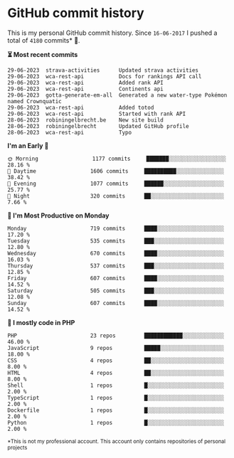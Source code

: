 # GitHub commit history
This is my personal GitHub commit history. Since <!--START_SECTION:first-commit-date-->`16-06-2017`<!--END_SECTION:first-commit-date--> I pushed a total of <!--START_SECTION:total-commit-count-->`4180`<!--END_SECTION:total-commit-count--> commits* 🎉.

<!--START_SECTION:most-recent-commits-->
**⏳ Most recent commits**
                                        
```text
29-06-2023  strava-activities      Updated strava activities
29-06-2023  wca-rest-api           Docs for rankings API call
29-06-2023  wca-rest-api           Added rank API
29-06-2023  wca-rest-api           Continents api
29-06-2023  gotta-generate-em-all  Generated a new water-type Pokémon named Crownquatic
29-06-2023  wca-rest-api           Added totod
29-06-2023  wca-rest-api           Started with rank API
28-06-2023  robiningelbrecht.be    New site build
28-06-2023  robiningelbrecht       Updated GitHub profile
28-06-2023  wca-rest-api           Typo
```
<!--END_SECTION:most-recent-commits-->  

<!--START_SECTION:commits-per-day-time-->
**I&#039;m an Early 🐤**

```text
🌞 Morning                 1177 commits     ███████░░░░░░░░░░░░░░░░░░   28.16 %
🌆 Daytime                 1606 commits     ██████████░░░░░░░░░░░░░░░   38.42 %
🌃 Evening                 1077 commits     ██████░░░░░░░░░░░░░░░░░░░   25.77 %
🌙 Night                   320 commits      ██░░░░░░░░░░░░░░░░░░░░░░░   7.66 %
```
<!--END_SECTION:commits-per-day-time-->  

<!--START_SECTION:commits-per-weekday-->
**📅 I&#039;m Most Productive on Monday**

```text
Monday                    719 commits      ████░░░░░░░░░░░░░░░░░░░░░   17.20 %
Tuesday                   535 commits      ███░░░░░░░░░░░░░░░░░░░░░░   12.80 %
Wednesday                 670 commits      ████░░░░░░░░░░░░░░░░░░░░░   16.03 %
Thursday                  537 commits      ███░░░░░░░░░░░░░░░░░░░░░░   12.85 %
Friday                    607 commits      ████░░░░░░░░░░░░░░░░░░░░░   14.52 %
Saturday                  505 commits      ███░░░░░░░░░░░░░░░░░░░░░░   12.08 %
Sunday                    607 commits      ████░░░░░░░░░░░░░░░░░░░░░   14.52 %
```
<!--END_SECTION:commits-per-weekday-->  

<!--START_SECTION:repos-per-language-->
**💬 I mostly code in PHP**

```text
PHP                       23 repos         ████████████░░░░░░░░░░░░░   46.00 %
JavaScript                9 repos          █████░░░░░░░░░░░░░░░░░░░░   18.00 %
CSS                       4 repos          ██░░░░░░░░░░░░░░░░░░░░░░░   8.00 %
HTML                      4 repos          ██░░░░░░░░░░░░░░░░░░░░░░░   8.00 %
Shell                     1 repos          █░░░░░░░░░░░░░░░░░░░░░░░░   2.00 %
TypeScript                1 repos          █░░░░░░░░░░░░░░░░░░░░░░░░   2.00 %
Dockerfile                1 repos          █░░░░░░░░░░░░░░░░░░░░░░░░   2.00 %
Python                    1 repos          █░░░░░░░░░░░░░░░░░░░░░░░░   2.00 %
```
<!--END_SECTION:repos-per-language-->  

<sub>*This is not my professional account. This account only contains repositories of personal projects</sub>
